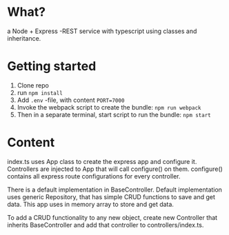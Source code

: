 # What?

a Node + Express -REST service with typescript using classes and inheritance.

# Getting started

1. Clone repo
2. run `npm install`
3. Add `.env` -file, with content `PORT=7000`
4. Invoke the webpack script to create the bundle: `npm run webpack`
5. Then in a separate terminal, start script to run the bundle: `npm start`

# Content

index.ts uses App class to create the express app and configure it.
Controllers are injected to App that will call configure() on them.
configure() contains all express route configurations for every controller.

There is a default implementation in BaseController. Default implementation uses generic Repository, that has simple CRUD functions to save and get data. This app uses in memory array to store and get data.

To add a CRUD functionality to any new object, create new Controller that inherits BaseController and add that controller to controllers/index.ts.
